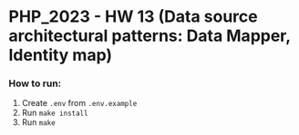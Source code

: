 # PHP_2023 - HW 13 (Data source architectural patterns: Data Mapper, Identity map)

### How to run:
1. Create `.env` from `.env.example`
2. Run `make install`
3. Run `make`
